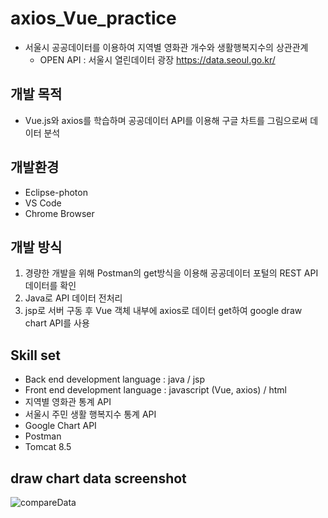 # axios_Vue_practice

* 서울시 공공데이터를 이용하여 지역별 영화관 개수와 생활행복지수의 상관관계 
  * OPEN API : 서울시 열린데이터 광장 <https://data.seoul.go.kr/>

## 개발 목적
  * Vue.js와 axios를 학습하며 공공데이터 API를 이용해 구글 차트를 그림으로써 데이터 분석

## 개발환경
  * Eclipse-photon
  * VS Code
  * Chrome Browser
  
## 개발 방식
  1. 경량한 개발을 위해 Postman의 get방식을 이용해 공공데이터 포털의 REST API 데이터를 확인
  2. Java로 API 데이터 전처리
  3. jsp로 서버 구동 후 Vue 객체 내부에 axios로 데이터 get하여 google draw chart API를 사용
  
## Skill set
  * Back end development language : java / jsp
  * Front end development language : javascript (Vue, axios) / html  
  * 지역별 영화관 통계 API
  * 서울시 주민 생활 행복지수 통계 API
  * Google Chart API
  * Postman
  * Tomcat 8.5
  

## draw chart data screenshot
![compareData](https://user-images.githubusercontent.com/40975942/64933209-ef132900-d87e-11e9-93e2-363ef579a5b3.JPG)
